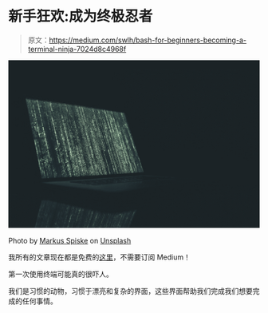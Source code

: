 # 新手狂欢:成为终极忍者

> 原文：<https://medium.com/swlh/bash-for-beginners-becoming-a-terminal-ninja-7024d8c4968f>

![](img/2424fb52994876784f0a91fdec80417c.png)

Photo by [Markus Spiske](https://unsplash.com/@markusspiske?utm_source=medium&utm_medium=referral) on [Unsplash](https://unsplash.com?utm_source=medium&utm_medium=referral)

我所有的文章现在都是免费的[这里](https://brandonburrus.com/blog)，不需要订阅 Medium！

第一次使用终端可能真的很吓人。

我们是习惯的动物，习惯于漂亮和复杂的界面，这些界面帮助我们完成我们想要完成的任何事情。